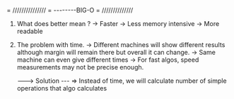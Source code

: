 = ///////////////
= --------BIG-O
= //////////////

1. What does better mean ?
   -> Faster
   -> Less memory intensive
   -> More readable

2. The problem with time.
   -> Different machines will show different results although margin will remain there but overall it can change.
   -> Same machine can even give different times
   -> For fast algos, speed measurements may not be precise enough.

   ---> Solution ---
   => Instead of time, we will calculate number of simple operations that algo calculates

